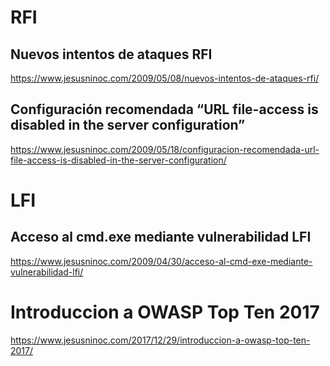 # RFI
## Nuevos intentos de ataques RFI
https://www.jesusninoc.com/2009/05/08/nuevos-intentos-de-ataques-rfi/

## Configuración recomendada “URL file-access is disabled in the server configuration”
https://www.jesusninoc.com/2009/05/18/configuracion-recomendada-url-file-access-is-disabled-in-the-server-configuration/

# LFI
## Acceso al cmd.exe mediante vulnerabilidad LFI
https://www.jesusninoc.com/2009/04/30/acceso-al-cmd-exe-mediante-vulnerabilidad-lfi/

# Introduccion a OWASP Top Ten 2017
https://www.jesusninoc.com/2017/12/29/introduccion-a-owasp-top-ten-2017/
